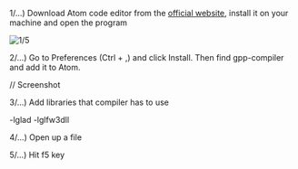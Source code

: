 1/...) Download Atom code editor from the [official website](https://atom.io/), install it on your machine and open the program

![1/5](https://github.com/knitterJ/the-easiest-way-to-start-using-OpenGL-MinGW-glfw-or-freeglut-glad-or-glew-no-cmake/blob/main/Windows/4.Bonus-atom-text-editor-configuration/4.png)

2/...) Go to Preferences (Ctrl + ,) and click Install. Then find gpp-compiler and add it to Atom.

// Screenshot

3/...) Add libraries that compiler has to use

-lglad -lglfw3dll


4/...) Open up a file   

5/...) Hit f5 key
